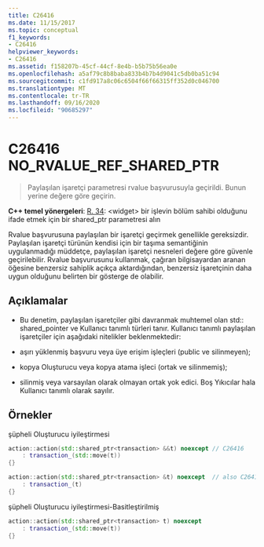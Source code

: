 ```yaml
---
title: C26416
ms.date: 11/15/2017
ms.topic: conceptual
f1_keywords:
- C26416
helpviewer_keywords:
- C26416
ms.assetid: f158207b-45cf-44cf-8e4b-b5b75b56ea0e
ms.openlocfilehash: a5af79c8b8baba833b4b7b4d9041c5db0ba51c94
ms.sourcegitcommit: c1fd917a8c06c6504f66f66315ff352d0c046700
ms.translationtype: MT
ms.contentlocale: tr-TR
ms.lasthandoff: 09/16/2020
ms.locfileid: "90685297"
---
```

# <a name="c26416-no_rvalue_ref_shared_ptr"></a>C26416 NO_RVALUE_REF_SHARED_PTR

> Paylaşılan işaretçi parametresi rvalue başvurusuyla geçirildi. Bunun yerine değere göre geçirin.

**C++ temel yönergeleri**: [R. 34](https://github.com/isocpp/CppCoreGuidelines/blob/master/CppCoreGuidelines.md#r34-take-a-shared_ptrwidget-parameter-to-express-that-a-function-is-part-owner): \<widget> bir işlevin bölüm sahibi olduğunu ifade etmek için bir shared_ptr parametresi alın

Rvalue başvurusuna paylaşılan bir işaretçi geçirmek genellikle gereksizdir. Paylaşılan işaretçi türünün kendisi için bir taşıma semantiğinin uygulanmadığı müddetçe, paylaşılan işaretçi nesneleri değere göre güvenle geçirilebilir. Rvalue başvurusunu kullanmak, çağıran bilgisayardan aranan öğesine benzersiz sahiplik açıkça aktardığından, benzersiz işaretçinin daha uygun olduğunu belirten bir gösterge de olabilir.

## <a name="remarks"></a>Açıklamalar

- Bu denetim, paylaşılan işaretçiler gibi davranmak muhtemel olan std:: shared_pointer ve Kullanıcı tanımlı türleri tanır. Kullanıcı tanımlı paylaşılan işaretçiler için aşağıdaki nitelikler beklenmektedir:

- aşırı yüklenmiş başvuru veya üye erişim işleçleri (public ve silinmeyen);

- kopya Oluşturucu veya kopya atama işleci (ortak ve silinmemiş);

- silinmiş veya varsayılan olarak olmayan ortak yok edici. Boş Yıkıcılar hala Kullanıcı tanımlı olarak sayılır.

## <a name="examples"></a>Örnekler

şüpheli Oluşturucu iyileştirmesi

```cpp
action::action(std::shared_ptr<transaction> &&t) noexcept // C26416
    : transaction_(std::move(t))
{}

action::action(std::shared_ptr<transaction> &t) noexcept  // also C26417 LVALUE_REF_SHARED_PTR
    : transaction_(t)
{}
```

şüpheli Oluşturucu iyileştirmesi-Basitleştirilmiş

```cpp
action::action(std::shared_ptr<transaction> t) noexcept
    : transaction_(std::move(t))
{}
```
